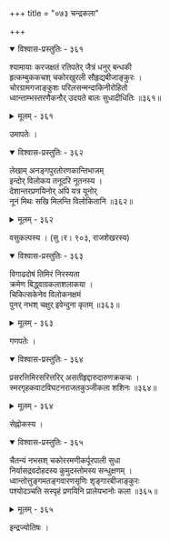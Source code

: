 +++
title = "०७३ चन्द्रकला"

+++



<details open><summary>विश्वास-प्रस्तुतिः - ३६१</summary>

श्यामायाः करजक्षतं रतिपतेर् जैत्रं धनुर् बन्धकी  
हृत्कम्बुककचश् चकोरखुरली सौहृद्यबीजाङ्कुरः ।  
चोरग्रामगजाङ्कुशः परिलसन्मन्दाकिनीरोहितो  
ध्वान्ताम्भस्तरणैकनौर् उदयते बालः सुधादीधितिः ॥३६१॥
</details>

<details><summary>मूलम् - ३६१</summary>

श्यामायाः करजक्षतं रतिपतेर् जैत्रं धनुर् बन्धकी  
हृत्कम्बुककचश् चकोरखुरली सौहृद्यबीजाङ्कुरः ।  
चोरग्रामगजाङ्कुशः परिलसन्मन्दाकिनीरोहितो  
ध्वान्ताम्भस्तरणैकनौर् उदयते बालः सुधादीधितिः ॥३६१॥
</details>


उमापतेः ।  



<details open><summary>विश्वास-प्रस्तुतिः - ३६२</summary>

लेखाम् अनङ्गपुरतोरणकान्तिभाजम्  
इन्दोर् विलोकय तनूदरि नूतनस्य ।  
देशान्तरप्रणयिनोर् अपि यत्र यूनोर्  
नूनं मिथः सखि मिलन्ति विलोकितानि ॥३६२॥
</details>

<details><summary>मूलम् - ३६२</summary>

लेखाम् अनङ्गपुरतोरणकान्तिभाजम्  
इन्दोर् विलोकय तनूदरि नूतनस्य ।  
देशान्तरप्रणयिनोर् अपि यत्र यूनोर्  
नूनं मिथः सखि मिलन्ति विलोकितानि ॥३६२॥
</details>


वसुकल्पस्य । (सु।र। ९०३, राजशेखरस्य)  



<details open><summary>विश्वास-प्रस्तुतिः - ३६३</summary>

विगाढदोषं तिमिरं निरस्यता  
क्रमेण बिद्ध्वाग्रकलाशलाकया ।  
चिकित्सकेनेव विलोकनक्षमं  
पुनर् नभश् चक्षुर् इवेन्दुना कृतम् ॥३६३॥
</details>

<details><summary>मूलम् - ३६३</summary>

विगाढदोषं तिमिरं निरस्यता  
क्रमेण बिद्ध्वाग्रकलाशलाकया ।  
चिकित्सकेनेव विलोकनक्षमं  
पुनर् नभश् चक्षुर् इवेन्दुना कृतम् ॥३६३॥
</details>


गणपतेः ।  



<details open><summary>विश्वास-प्रस्तुतिः - ३६४</summary>

प्रसरत्तिमिरसरित्तरिर् असतीहृद्दारुदारुणक्रकचः ।  
स्मरगृहकवाटविघटनराजतकुञ्जीकला शशिनः ॥३६४॥
</details>

<details><summary>मूलम् - ३६४</summary>

प्रसरत्तिमिरसरित्तरिर् असतीहृद्दारुदारुणक्रकचः ।  
स्मरगृहकवाटविघटनराजतकुञ्जीकला शशिनः ॥३६४॥
</details>


सेह्नोकस्य ।  



<details open><summary>विश्वास-प्रस्तुतिः - ३६५</summary>

चैतन्यं नभसश् चकोररमणीकर्पूरपाली सुधा  
निर्यासद्रवदोहदस्य कुमुदस्तोमस्य सन्धुक्षणम् ।  
ध्वान्तोत्तुङ्गमतङ्गवारणसृणिः शृङ्गारबीजाङ्कुरः  
पश्योदञ्चति सस्पृहं प्रणयिनि प्रालेयभानोः कला ॥३६५॥
</details>

<details><summary>मूलम् - ३६५</summary>

चैतन्यं नभसश् चकोररमणीकर्पूरपाली सुधा  
निर्यासद्रवदोहदस्य कुमुदस्तोमस्य सन्धुक्षणम् ।  
ध्वान्तोत्तुङ्गमतङ्गवारणसृणिः शृङ्गारबीजाङ्कुरः  
पश्योदञ्चति सस्पृहं प्रणयिनि प्रालेयभानोः कला ॥३६५॥
</details>


इन्द्रज्योतिषः ।  

